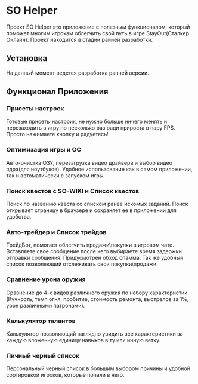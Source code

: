# SO Helper
 Проект SO Helper это приложение с полезным функционалом, который поможет многим игрокам облегчить свой путь в игре StayOut(Сталкер Онлайн). Проект находится в стадии ранней разработки.
 
 ## Установка
 На данный момент ведется разработка ранней версии.
 
 ## Функционал Приложения
 ### Присеты настроек
 Готовые присеты настроик, не нужно больше ничего менять и перезаходить в игру по несколько раз ради прироста в пару FPS. Просто нажимаете кнопку и радуетесь!
 ### Оптимизация игры и ОС
 Авто-очистка ОЗУ, перезагрузка видео драйвера и выбор видео ядра(для ноутбуков). Удобное использование как в самом приложении, так и автоматически с запуском игры.
 ### Поиск квестов с SO-WIKI и Список квестов 
 Поиск по названию квеста со списком ранее искомых заданий. Поиск открывает страницу в браузере и сохраняет ее в приложении для удобства.
 ### Авто-трейдер и Список трейдов
 ТрейдБот, помогает облегчить продажи\покупки в игровом чате. Вставляете свое сообщение после чего выбираете время задержки отправки сообщения. Придусмотрен обход спамма. Так же удобный список позволяющий отслеживать свои покупки\продажи.
 ### Сравнение урона оружия
 Сравнение до 4-х видов различного оружия по набору характеристик (Кучность, темп огня, пробитие, стоимость ремонта, выстрелов за 1%, урон различными патронами).
 ### Калькулятор талантов
 Калькулятор позволяющий наглядно увидить все характеристики за каждую вложенную единицу навыков в ту или инную ветку.
 ### Личный черный список
 Персональный черный список в большим выбором причины и удобной сортировкой игроков, которые попали в него.
   
